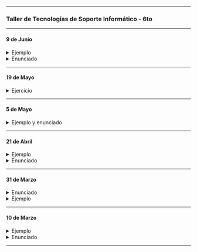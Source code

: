 
----
###  Taller de Tecnologías de Soporte Informático - 6to
----


#### 9 de Junio

<details>
	<summary> Ejemplo </summary>
	
```python
import pandas as pd
import matplotlib.pyplot as plt1
import numpy as np

valor = np.nan #NaN
	
df1 = pd.read_csv("../data/vacunasCovid19.csv")
df1 = df1.dropna()
	
x_values = df1['grupo_etario'].unique()
y_values = df1['grupo_etario'].value_counts().tolist()
y_values.reverse()
plt1.figure(figsize=(8,6))
plt1.barh(x_posiciones, y_values)
plt1.xticks(x_posiciones, x_values)
plt1.xticks(rotation=90,fontsize=10)
	
#####################################################################
	
def convertir_en_minusculas(valor):
  if type(valor) == str:
    return valor.lower()
  else:
    return valor

# ejemplo 2
def arreglar_fecha(valor): 
  valor = str(valor)
  for caracter in valor:
    if not caracter.isnumeric() and caracter != "/"
      valor = valor.replace(caracter,'/')
  return valor

# applymap, realiza la modificación en todos los elementos del dataframe
df2 = df1.applymap(convertir_en_minusculas)

# apply, realiza la modificación sólo en los elementos de una columna
df3 = df1['nombre_de_columna'].apply(convertir_en_minusculas)

df4['Precio'] = df1['Precio'].apply(float)


columna_precio = df4['Precio']

for indice, valor in columna_precio.items():
    print("indice: ",indice)
    print("valor: ",valor)
	
```
</details>

<details>
	<summary> Enunciado </summary>	


- Limpiar el siguiente set de datos:
```
Edad, Altura, Peso, Promedio, Sexo, LU, Observación 
25, 1.80, 83, 7.79, H, 125/89, ninguna
21, 1.89m, 86, 9.7, H, 35 88, ninguna
39, 1.54, 50, 7.1, M, 142-80, hipertension
49, 1.66, 70, 6.54, Mujer, 553/83, ninguna
31, 1.70, 81, 7.21, H, 495-83, hiper tension
33, 1.74, 93 kg, 7.1, Hom, 25/78, sobrepeso
29, 1.81, 82.5, 6.9, H, 445//81, ninguna
19, 1.82, 86.3, 8.43, H, 5/84, NINGUNA
20, 1.76, 75, 10, M, 1/81, gripe
65,, 70, 4.21, M, 1455-89, no hay
32, 1.64, 60, 9.10, M, 400-80, ninguna
59, 1.70, 67, 8.99, men, 100/89, ninguna
34, 1.81, 97, 7.46, H, 1/89,  
49, 1.78, 432, 7.41, Hombre, 500\86, dolor cabeza
51, 1.77, 75, 9.10, H, 25/85, hipertenso
52, 1.65, 64, nan, M, 22\84, ninguna
40, 1.69, 70, 6.00,m, 35/89, ninguna
41, 1.80, 8, 9.2, H, 099/89, no hay obs
25, nan, 72, 6.29, M, 90.80, nada
28, 1.68, 68, 7.54, M, 145/81, ninguna
29, 1.81, 83, nan, H, 111/83, NINGUNA
```
- El resultado final deberá ser igual a la siguiente versión:
```
Edad,Altura,Peso,Promedio,Sexo,LU,Observación 
0,25,1.80,83,7.79,h,125/89,ninguna
1,21,1.89,86,9.7,h,35/88,ninguna
2,39,1.54,50,7.1,m,142/80,hipertension
3,49,1.66,70,6.54,m,553/83,ninguna
4,31,1.70,81,7.21,h,495/83,hipertension
5,33,1.74,93,7.1,h,25/78,ninguna
6,29,1.81,82.5,6.9,h,445/81,ninguna
7,19,1.82,86.3,8.43,h,5/84,ninguna
8,20,1.76,75,10.0,m,1/81,ninguna
10,32,1.64,60,9.1,m,400/80,ninguna
11,59,1.70,67,8.99,m,100/89,ninguna
12,34,1.81,97,7.46,h,1/89,ninguna
13,49,1.78,432,7.41,h,500/86,dolor de cabeza
14,51,1.77,75,9.1,h,25/85,hipertension
17,41,1.80,8,9.2,h,099/89,ninguna
19,28,1.68,68,7.54,m,145/81,ninguna	
```
- El archivo .ipynb a entregar deberá contener todas las funciones que fueron necesarias realizar para lograr que 
el set de datos tenga un resultado final como el propuesto.
	
</details>
	
------

#### 19 de Mayo

<details> 
	<summary> Ejercicio </summary>

- Buscar y descargar un nuevo dataset .csv que tenga, al menos, 500 líneas.
- Formular al menos 5 preguntas que podrían ser respondidas con la información 
del dataset elegido.
- Responder las preguntas formuladas.

- Comentario: deberán crear los gráficos que considere necesarios para responder
las preguntas propuestas. 
El propósito es generar una serie de argumentos basados en los datos.
- Crear un breve informe donde se enumeren las preguntas propuestas y
las respuestas obtenidas.
	
</details>

------
	
#### 5 de Mayo

<details>
	<summary> Ejemplo y enunciado </summary>

- Ejemplo:
	- [link hacia el archivo grafico1.ipynb](https://github.com/nadianoe/nadianoe.github.io/blob/main/graficos1.ipynb)
	
- Enunciado:
	
1. Realizar dos de gráficos utilizando .bar() y utilizando .plot() 
para 2 columnas a elección presentes en sus archivos csv.

2. Debajo de cada gráfico deberán realizar escribir un análisis
donde se respondan las siguientes preguntas:

- ¿Qué conclusión o conclusiones sacaría del gráfico obtenido?
- ¿Cuáles serían las variables que considera que deberían tenerse en
cuenta pero no las puede apreciar porque el csv no se las provee?
¿Porqué?
- ¿Podría relacionar los datos de las dos columnas elegidas para especular
y proponer una conclusión?
En caso de que no, ¿Con qué columnas cree que lo podría hacer? ¿Porqué?

- El trabajo realizado deberá estar escrito en un archivo .ipynb, mezclando
  gráficos, código python y texto.
	
</details>

-----

#### 21 de Abril

<details>
	<summary> Ejemplo </summary>
	
```python
	
import pandas as pd
df = pd.read_csv("datos_nomivac_covid19.csv")
df = pd.read_csv("datos_nomivac_covid19.csv",sep=";",engine="python")
print(df)
print(list(df.columns))
print(list(df.index))
print(df['grupo_etario'])
df.loc[0:1000]
df.loc[[1,5,8]]
dfConIndiceDNI = df.set_index('DNI')
df['sexo'].value_counts()
df_2 = df.drop_duplicates()
df.to_csv("nuevo.csv")
	
```
- [notebook](https://github.com/nadianoe/nadianoe.github.io/blob/master/taller6to/exp.ipynb)
	
</details>

<details> 
	<summary> Enunciado </summary>
	
1) Leer su archivo csv utilizado.
	
2) De ser posible, elegir una columna que pueda servir como índice y setearla como tal.
	
3) Eliminar las filas duplicadas
	
4 Escribir un nuevo archivo .csv con las modificaciones realizadas
	
5) Colocar en forma de tabla, las primeras 3000 filas  y luego, las ultimas 2000.
Si su archivo csv no tiene una cantidad de datos que cumpla lo pedido, 
la tabla deberá tener las primeras 300 y las últimas 200.

6) Imprimir el data frame escrito en el nuevo archivo .csv
	
7) Colocar en forma de tabla las filas 1, 5, 12, 36.
	
8) Imprimir una lista con los nombres de todas las columnas.
	
9) Imprimir los datos de una columna a elección.
	
</details>

----

####  31 de Marzo

<details> 
	<summary> Enunciado </summary>
	
- Elegir una API y realizar las peticiones necesarias para crear un set de datos
- Utilizar el separador ","
- El set de datos obtenido deberá tener
  - extensión .csv
  - al menos 30 lineas 
  - al menos 3 columnas.


</details>

<details> 
	<summary> Ejemplo </summary>

```python
import requests


if __name__ == '__main__':

    archivo = open("hola.csv", "w")
    nombres_columnas = "mensaje , status \n"
    archivo.write(nombres_columnas)
    archivo.close()
    
    for i in range(10):
        respuesta = requests.get('https://dog.ceo/api/breeds/image/random')
        respuesta.status_code
        informacion = respuesta.json()
        mensaje = informacion["message"]
        estado = informacion["status"]

        linea = mensaje + "," + estado + "\n"

        archivo = open("hola.csv", "a")
        archivo.write(linea)
        archivo.close()
```
</details>

-----

#### 10 de Marzo

<details>
<summary> Ejemplo  </summary>

```python
print("hola")
print("Hola", "Holaaaa")
cadenas = "Holaaa" + "Hola" + 'Holaaaaaaa'
print(cadenas)

num1 = 34
num2 = 2
suma = num1 + num2
print(suma)

num1 = 23.0
num2 = 0.5
print(num1 + num2)

lista = [1, 2, 3, 5, 6, 4, 4, 4, 4]
lista.sort()

lista = ["afdf", 22, "hola", 2, 6.78]
print(lista)

if (len(lista) == 2):
	print("tiene dos elementos")
else:
	print("tiene más de dos elementos")

a = 1
b = 3
if b > a:
	print("b es mayor")
elif a == b:
	print("a y b son iguales")

for i in range(5):
	print(i)

for elemento in lista:
	print(elemento)

while b > a:
	print("abcd")
	a = a + 1

diccionario1 = {"Ana": 12, "Fabio": 3}
diccionario1["Lolo"] = 33
diccionario1['Lola'] = 90
valores = diccionario1.values()
valores = list(valores)

for clave in diccionario1.keys():
	valor = diccionario1[clave]
	print(clave,valor)


print(diccionario1)
print(valores[0])

set = {"Jazmín", "Karina"}
set.add("Paola")

print(set)

for elemento in set:
	print(elemento)


numero_ingresado = input()
numero = int(numero_ingresado)

nombre_ingresado = input("Ingrese un nombre")
print(nombre_ingresado)



'''
documentación sobre listas:
https://python-reference.readthedocs.io/en/latest/docs/list/
documentación sobre conjuntos:
https://python-reference.readthedocs.io/en/latest/docs/sets/
documentación sobre diccionarios:
https://python-reference.readthedocs.io/en/latest/docs/dict/
'''
```

</details>

<details>
<summary> Enunciado </summary>

1. Crear una lista que contenga 1000 números enteros. Los mismo deberán ser agregados
mediante un ciclo for y utilizando la función range.
2. Tomar la lista creada en el punto anterior y eliminar los elementos con índices pares.
3. Crear un set que contenga 3 nombres ingresados por consola.
4. Tomar el set creado y eliminar los nombres que comiencen con la letra a.
5. Crear un diccionario que contenga 2 o más nombres de sus compañeros con sus respectivas
edades.
6. Tomar el diccionario creado y multiplicar las edades por 2, mediante un ciclo for.
7. Crear el famoso juego de la vivorita utilizando las estructuras de datos vistas.
El mismo deberá utilizarse y visualizarse por consola.
</details>

----
